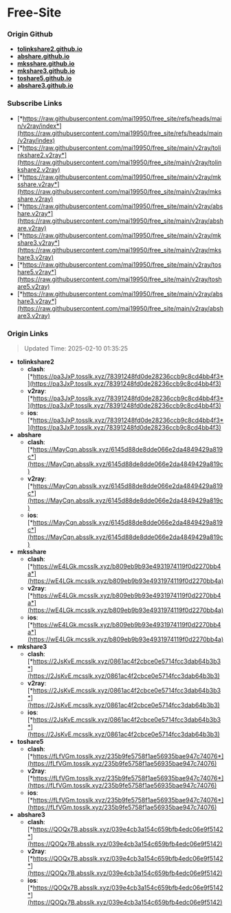 # Free-Site

### Origin Github

- [**tolinkshare2.github.io**](https://github.com/tolinkshare2/tolinkshare2.github.io)
- [**abshare.github.io**](https://github.com/abshare/abshare.github.io)
- [**mksshare.github.io**](https://github.com/mksshare/mksshare.github.io)
- [**mkshare3.github.io**](https://github.com/mkshare3/mkshare3.github.io)
- [**toshare5.github.io**](https://github.com/toshare5/toshare5.github.io)
- [**abshare3.github.io**](https://github.com/abshare3/abshare3.github.io)

### Subscribe Links

- [*https://raw.githubusercontent.com/mai19950/free_site/refs/heads/main/v2ray/index*](https://raw.githubusercontent.com/mai19950/free_site/refs/heads/main/v2ray/index)
- [*https://raw.githubusercontent.com/mai19950/free_site/main/v2ray/tolinkshare2.v2ray*](https://raw.githubusercontent.com/mai19950/free_site/main/v2ray/tolinkshare2.v2ray)
- [*https://raw.githubusercontent.com/mai19950/free_site/main/v2ray/mksshare.v2ray*](https://raw.githubusercontent.com/mai19950/free_site/main/v2ray/mksshare.v2ray)
- [*https://raw.githubusercontent.com/mai19950/free_site/main/v2ray/abshare.v2ray*](https://raw.githubusercontent.com/mai19950/free_site/main/v2ray/abshare.v2ray)
- [*https://raw.githubusercontent.com/mai19950/free_site/main/v2ray/mkshare3.v2ray*](https://raw.githubusercontent.com/mai19950/free_site/main/v2ray/mkshare3.v2ray)
- [*https://raw.githubusercontent.com/mai19950/free_site/main/v2ray/toshare5.v2ray*](https://raw.githubusercontent.com/mai19950/free_site/main/v2ray/toshare5.v2ray)
- [*https://raw.githubusercontent.com/mai19950/free_site/main/v2ray/abshare3.v2ray*](https://raw.githubusercontent.com/mai19950/free_site/main/v2ray/abshare3.v2ray)

### Origin Links

> Updated Time: 2025-02-10 01:35:25

- **tolinkshare2**
  - **clash**: [*https://pa3JxP.tosslk.xyz/78391248fd0de28236ccb9c8cd4bb4f3*](https://pa3JxP.tosslk.xyz/78391248fd0de28236ccb9c8cd4bb4f3)
  - **v2ray**: [*https://pa3JxP.tosslk.xyz/78391248fd0de28236ccb9c8cd4bb4f3*](https://pa3JxP.tosslk.xyz/78391248fd0de28236ccb9c8cd4bb4f3)
  - **ios**: [*https://pa3JxP.tosslk.xyz/78391248fd0de28236ccb9c8cd4bb4f3*](https://pa3JxP.tosslk.xyz/78391248fd0de28236ccb9c8cd4bb4f3)
- **abshare**
  - **clash**: [*https://MayCqn.absslk.xyz/6145d88de8dde066e2da4849429a819c*](https://MayCqn.absslk.xyz/6145d88de8dde066e2da4849429a819c)
  - **v2ray**: [*https://MayCqn.absslk.xyz/6145d88de8dde066e2da4849429a819c*](https://MayCqn.absslk.xyz/6145d88de8dde066e2da4849429a819c)
  - **ios**: [*https://MayCqn.absslk.xyz/6145d88de8dde066e2da4849429a819c*](https://MayCqn.absslk.xyz/6145d88de8dde066e2da4849429a819c)
- **mksshare**
  - **clash**: [*https://wE4LGk.mcsslk.xyz/b809eb9b93e4931974119f0d2270bb4a*](https://wE4LGk.mcsslk.xyz/b809eb9b93e4931974119f0d2270bb4a)
  - **v2ray**: [*https://wE4LGk.mcsslk.xyz/b809eb9b93e4931974119f0d2270bb4a*](https://wE4LGk.mcsslk.xyz/b809eb9b93e4931974119f0d2270bb4a)
  - **ios**: [*https://wE4LGk.mcsslk.xyz/b809eb9b93e4931974119f0d2270bb4a*](https://wE4LGk.mcsslk.xyz/b809eb9b93e4931974119f0d2270bb4a)
- **mkshare3**
  - **clash**: [*https://2JsKvE.mcsslk.xyz/0861ac4f2cbce0e5714fcc3dab64b3b3*](https://2JsKvE.mcsslk.xyz/0861ac4f2cbce0e5714fcc3dab64b3b3)
  - **v2ray**: [*https://2JsKvE.mcsslk.xyz/0861ac4f2cbce0e5714fcc3dab64b3b3*](https://2JsKvE.mcsslk.xyz/0861ac4f2cbce0e5714fcc3dab64b3b3)
  - **ios**: [*https://2JsKvE.mcsslk.xyz/0861ac4f2cbce0e5714fcc3dab64b3b3*](https://2JsKvE.mcsslk.xyz/0861ac4f2cbce0e5714fcc3dab64b3b3)
- **toshare5**
  - **clash**: [*https://fLfVGm.tosslk.xyz/235b9fe5758f1ae56935bae947c74076*](https://fLfVGm.tosslk.xyz/235b9fe5758f1ae56935bae947c74076)
  - **v2ray**: [*https://fLfVGm.tosslk.xyz/235b9fe5758f1ae56935bae947c74076*](https://fLfVGm.tosslk.xyz/235b9fe5758f1ae56935bae947c74076)
  - **ios**: [*https://fLfVGm.tosslk.xyz/235b9fe5758f1ae56935bae947c74076*](https://fLfVGm.tosslk.xyz/235b9fe5758f1ae56935bae947c74076)
- **abshare3**
  - **clash**: [*https://QOQx7B.absslk.xyz/039e4cb3a154c659bfb4edc06e9f5142*](https://QOQx7B.absslk.xyz/039e4cb3a154c659bfb4edc06e9f5142)
  - **v2ray**: [*https://QOQx7B.absslk.xyz/039e4cb3a154c659bfb4edc06e9f5142*](https://QOQx7B.absslk.xyz/039e4cb3a154c659bfb4edc06e9f5142)
  - **ios**: [*https://QOQx7B.absslk.xyz/039e4cb3a154c659bfb4edc06e9f5142*](https://QOQx7B.absslk.xyz/039e4cb3a154c659bfb4edc06e9f5142)
